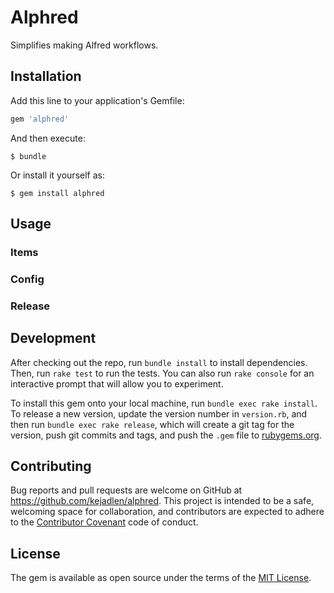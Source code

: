 # Alphred

Simplifies making Alfred workflows.

## Installation

Add this line to your application's Gemfile:

```ruby
gem 'alphred'
```

And then execute:

    $ bundle

Or install it yourself as:

    $ gem install alphred

## Usage

### Items

### Config

### Release

## Development

After checking out the repo, run `bundle install` to install dependencies.
Then, run `rake test` to run the tests. You can also run `rake console` for an
interactive prompt that will allow you to experiment.

To install this gem onto your local machine, run `bundle exec rake install`. To
release a new version, update the version number in `version.rb`, and then run
`bundle exec rake release`, which will create a git tag for the version, push
git commits and tags, and push the `.gem` file to
[rubygems.org](https://rubygems.org).

## Contributing

Bug reports and pull requests are welcome on GitHub at
https://github.com/kejadlen/alphred. This project is intended to be a safe,
welcoming space for collaboration, and contributors are expected to adhere to
the [Contributor Covenant](contributor-covenant.org) code of conduct.

## License

The gem is available as open source under the terms of the [MIT
License](http://opensource.org/licenses/MIT).

